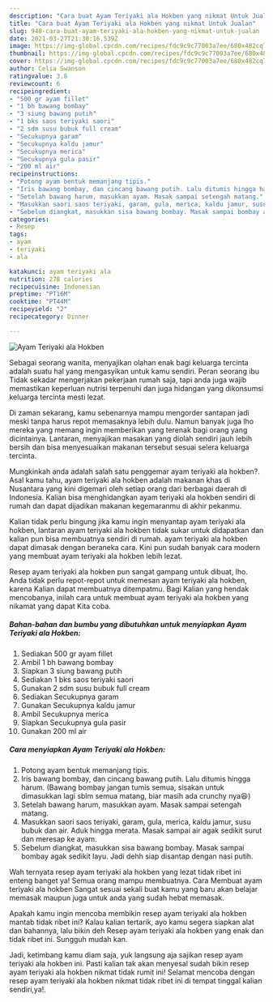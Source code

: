 ```yaml
---
description: "Cara buat Ayam Teriyaki ala Hokben yang nikmat Untuk Jualan"
title: "Cara buat Ayam Teriyaki ala Hokben yang nikmat Untuk Jualan"
slug: 948-cara-buat-ayam-teriyaki-ala-hokben-yang-nikmat-untuk-jualan
date: 2021-03-27T21:30:16.539Z
image: https://img-global.cpcdn.com/recipes/fdc9c9c77003a7ee/680x482cq70/ayam-teriyaki-ala-hokben-foto-resep-utama.jpg
thumbnail: https://img-global.cpcdn.com/recipes/fdc9c9c77003a7ee/680x482cq70/ayam-teriyaki-ala-hokben-foto-resep-utama.jpg
cover: https://img-global.cpcdn.com/recipes/fdc9c9c77003a7ee/680x482cq70/ayam-teriyaki-ala-hokben-foto-resep-utama.jpg
author: Celia Swanson
ratingvalue: 3.8
reviewcount: 6
recipeingredient:
- "500 gr ayam fillet"
- "1 bh bawang bombay"
- "3 siung bawang putih"
- "1 bks saos teriyaki saori"
- "2 sdm susu bubuk full cream"
- "Secukupnya garam"
- "Secukupnya kaldu jamur"
- "Secukupnya merica"
- "Secukupnya gula pasir"
- "200 ml air"
recipeinstructions:
- "Potong ayam bentuk memanjang tipis."
- "Iris bawang bombay, dan cincang bawang putih. Lalu ditumis hingga harum. (Bawang bombay jangan tumis semua, sisakan untuk dimasukkan lagi sblm semua matang, biar masih ada crunchy nya😆)"
- "Setelah bawang harum, masukkan ayam. Masak sampai setengah matang."
- "Masukkan saori saos teriyaki, garam, gula, merica, kaldu jamur, susu bubuk dan air. Aduk hingga merata. Masak sampai air agak sedikit surut dan meresap ke ayam."
- "Sebelum diangkat, masukkan sisa bawang bombay. Masak sampai bombay agak sedikit layu. Jadi dehh siap disantap dengan nasi putih."
categories:
- Resep
tags:
- ayam
- teriyaki
- ala

katakunci: ayam teriyaki ala 
nutrition: 278 calories
recipecuisine: Indonesian
preptime: "PT16M"
cooktime: "PT44M"
recipeyield: "2"
recipecategory: Dinner

---
```



![Ayam Teriyaki ala Hokben](https://img-global.cpcdn.com/recipes/fdc9c9c77003a7ee/680x482cq70/ayam-teriyaki-ala-hokben-foto-resep-utama.jpg)

Sebagai seorang wanita, menyajikan olahan enak bagi keluarga tercinta adalah suatu hal yang mengasyikan untuk kamu sendiri. Peran seorang ibu Tidak sekadar mengerjakan pekerjaan rumah saja, tapi anda juga wajib memastikan keperluan nutrisi terpenuhi dan juga hidangan yang dikonsumsi keluarga tercinta mesti lezat.

Di zaman  sekarang, kamu sebenarnya mampu mengorder santapan jadi meski tanpa harus repot memasaknya lebih dulu. Namun banyak juga lho mereka yang memang ingin memberikan yang terenak bagi orang yang dicintainya. Lantaran, menyajikan masakan yang diolah sendiri jauh lebih bersih dan bisa menyesuaikan makanan tersebut sesuai selera keluarga tercinta. 



Mungkinkah anda adalah salah satu penggemar ayam teriyaki ala hokben?. Asal kamu tahu, ayam teriyaki ala hokben adalah makanan khas di Nusantara yang kini digemari oleh setiap orang dari berbagai daerah di Indonesia. Kalian bisa menghidangkan ayam teriyaki ala hokben sendiri di rumah dan dapat dijadikan makanan kegemaranmu di akhir pekanmu.

Kalian tidak perlu bingung jika kamu ingin menyantap ayam teriyaki ala hokben, lantaran ayam teriyaki ala hokben tidak sukar untuk didapatkan dan kalian pun bisa membuatnya sendiri di rumah. ayam teriyaki ala hokben dapat dimasak dengan beraneka cara. Kini pun sudah banyak cara modern yang membuat ayam teriyaki ala hokben lebih lezat.

Resep ayam teriyaki ala hokben pun sangat gampang untuk dibuat, lho. Anda tidak perlu repot-repot untuk memesan ayam teriyaki ala hokben, karena Kalian dapat membuatnya ditempatmu. Bagi Kalian yang hendak mencobanya, inilah cara untuk membuat ayam teriyaki ala hokben yang nikamat yang dapat Kita coba.

<!--inarticleads1-->

##### Bahan-bahan dan bumbu yang dibutuhkan untuk menyiapkan Ayam Teriyaki ala Hokben:

1. Sediakan 500 gr ayam fillet
1. Ambil 1 bh bawang bombay
1. Siapkan 3 siung bawang putih
1. Sediakan 1 bks saos teriyaki saori
1. Gunakan 2 sdm susu bubuk full cream
1. Sediakan Secukupnya garam
1. Gunakan Secukupnya kaldu jamur
1. Ambil Secukupnya merica
1. Siapkan Secukupnya gula pasir
1. Gunakan 200 ml air




<!--inarticleads2-->

##### Cara menyiapkan Ayam Teriyaki ala Hokben:

1. Potong ayam bentuk memanjang tipis.
1. Iris bawang bombay, dan cincang bawang putih. Lalu ditumis hingga harum. (Bawang bombay jangan tumis semua, sisakan untuk dimasukkan lagi sblm semua matang, biar masih ada crunchy nya😆)
1. Setelah bawang harum, masukkan ayam. Masak sampai setengah matang.
1. Masukkan saori saos teriyaki, garam, gula, merica, kaldu jamur, susu bubuk dan air. Aduk hingga merata. Masak sampai air agak sedikit surut dan meresap ke ayam.
1. Sebelum diangkat, masukkan sisa bawang bombay. Masak sampai bombay agak sedikit layu. Jadi dehh siap disantap dengan nasi putih.




Wah ternyata resep ayam teriyaki ala hokben yang lezat tidak ribet ini enteng banget ya! Semua orang mampu membuatnya. Cara Membuat ayam teriyaki ala hokben Sangat sesuai sekali buat kamu yang baru akan belajar memasak maupun juga untuk anda yang sudah hebat memasak.

Apakah kamu ingin mencoba membikin resep ayam teriyaki ala hokben mantab tidak ribet ini? Kalau kalian tertarik, ayo kamu segera siapkan alat dan bahannya, lalu bikin deh Resep ayam teriyaki ala hokben yang enak dan tidak ribet ini. Sungguh mudah kan. 

Jadi, ketimbang kamu diam saja, yuk langsung aja sajikan resep ayam teriyaki ala hokben ini. Pasti kalian tak akan menyesal sudah bikin resep ayam teriyaki ala hokben nikmat tidak rumit ini! Selamat mencoba dengan resep ayam teriyaki ala hokben nikmat tidak ribet ini di tempat tinggal kalian sendiri,ya!.

